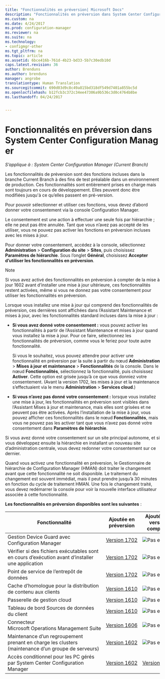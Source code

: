 ```yaml
---
title: "Fonctionnalités en préversion| Microsoft Docs"
description: "Fonctionnalités en préversion dans System Center Configuration Manager"
ms.custom: na
ms.date: 4/24/2017
ms.prod: configuration-manager
ms.reviewer: na
ms.suite: na
ms.technology:
- configmgr-other
ms.tgt_pltfrm: na
ms.topic: article
ms.assetid: 6bce416b-761d-4b23-bd33-5b7c30edb10d
caps.latest.revision: 36
author: Brenduns
ms.author: brenduns
manager: angrobe
translationtype: Human Translation
ms.sourcegitcommit: 690d03d9c8c49a815bd318df549d7401a855bc5d
ms.openlocfilehash: b12fcb3c372c34ee47306a9b536c3d0c4764b8be
ms.lasthandoff: 04/24/2017


---
```

# <a name="pre-release-features-in-system-center-configuration-manager"></a>Fonctionnalités en préversion dans System Center Configuration Manager
*S’applique à : System Center Configuration Manager (Current Branch)*

Les fonctionnalités de préversion sont des fonctions incluses dans la branche Current Branch à des fins de test préalable dans un environnement de production. Ces fonctionnalités sont entièrement prises en charge mais sont toujours en cours de développement. Elles peuvent donc être modifiées jusqu'à ce qu’elles passent en pré-version.

 Pour pouvoir sélectionner et utiliser ces fonctions, vous devez d’abord donner votre consentement via la console Configuration Manager.  

Le consentement est une action à effectuer une seule fois par hiérarchie ; elle ne peut pas être annulée. Tant que vous n’avez pas accepté de les utiliser, vous ne pouvez pas activer les fonctions en préversion incluses avec les mises à jour.

Pour donner votre consentement, accédez à la console, sélectionnez **Administration** > **Configuration du site** > **Sites**, puis choisissez **Paramètres de hiérarchie**. Sous l’onglet **Général**, choisissez **Accepter d’utiliser les fonctionnalités en préversion**.

 > [!NOTE]
 > Si vous avez activé des fonctionnalités en préversion à compter de la mise à jour 1602 avant d’installer une mise à jour ultérieure, ces fonctionnalités restent activées, même si vous ne donnez pas votre consentement pour utiliser les fonctionnalités en préversion.

Lorsque vous installez une mise à jour qui comprend des fonctionnalités de préversion, ces dernières sont affichées dans l’Assistant Maintenance et mises à jour, avec les fonctionnalités standard incluses dans la mise à jour :
  - **Si vous avez donné votre consentement :** vous pouvez activer les fonctionnalités à partir de l’Assistant Maintenance et mises à jour quand vous installez la mise à jour. Pour ce faire, sélectionnez les fonctionnalités de préversion, comme vous le feriez pour toute autre fonctionnalité.     

    Si vous le souhaitez, vous pouvez attendre pour activer une fonctionnalité en préversion par la suite à partir du nœud **Administration** > **Mises à jour et maintenance** > **Fonctionnalités** de la console. Dans le nœud **Fonctionnalités**, sélectionnez la fonctionnalité, puis choisissez **Activer**. Cette option est grisée jusqu’à ce que vous donniez votre consentement. (Avant la version 1702, les mises à jour et la maintenance s’effectuaient via le menu **Administration** > **Services cloud**.)
  -   **Si vous n’avez pas donné votre consentement :** lorsque vous installez une mise à jour, les fonctionnalités en préversion sont visibles dans l’Assistant Mises à jour et maintenance, mais elles sont grisées et ne peuvent pas être activées. Après l’installation de la mise à jour, vous pouvez afficher ces fonctionnalités dans le nœud **Fonctionnalités**, mais vous ne pouvez pas les activer tant que vous n’avez pas donné votre consentement dans **Paramètres de hiérarchie**.

Si vous avez donné votre consentement sur un site principal autonome, et si vous développez ensuite la hiérarchie en installant un nouveau site d’administration centrale, vous devez redonner votre consentement sur ce dernier.

 Quand vous activez une fonctionnalité en préversion, le Gestionnaire de hiérarchie de Configuration Manager (HMAN) doit traiter le changement avant que cette fonctionnalité ne soit disponible. Le traitement du changement est souvent immédiat, mais il peut prendre jusqu’à 30 minutes en fonction du cycle de traitement HMAN. Une fois le changement traité, vous devez redémarrer la console pour voir la nouvelle interface utilisateur associée à cette fonctionnalité.

**Les fonctionnalités en préversion disponibles sont les suivantes** :

 |Fonctionnalité          |Ajoutée en préversion | Ajoutée en version complète|  
|------------------|---------------------|---------------------|
| Gestion Device Guard avec Configuration Manager |  [Version 1702](/sccm/protect/deploy-use/use-device-guard-with-configuration-manager)|![Pas encore](media/83c5d168-8faf-4e8e-920b-528e3c43ffd4.gif)|
| Vérifier si des fichiers exécutables sont en cours d’exécution avant d’installer une application  |   [Version 1702](/sccm/apps/deploy-use/deploy-applications#how-to-check-for-running-executable-files-before-installing-an-application) |![Pas encore](media/83c5d168-8faf-4e8e-920b-528e3c43ffd4.gif)|
| Point de service de l’entrepôt de données  |  [Version 1702](/sccm/core/servers/manage/data-warehouse) |![Pas encore](media/83c5d168-8faf-4e8e-920b-528e3c43ffd4.gif)|
| Cache d’homologue pour la distribution de contenu aux clients |  [Version 1610](/sccm/core/plan-design/hierarchy/client-peer-cache) |![Pas encore](media/83c5d168-8faf-4e8e-920b-528e3c43ffd4.gif)|
| Passerelle de gestion cloud |  [Version 1610](/sccm/core/clients/manage/plan-cloud-management-gateway) |![Pas encore](media/83c5d168-8faf-4e8e-920b-528e3c43ffd4.gif)|
| Tableau de bord Sources de données du client |  [Version 1610](/sccm/core/servers/deploy/configure/monitor-content-you-have-distributed#client-data-sources-dashboard) |![Pas encore](media/83c5d168-8faf-4e8e-920b-528e3c43ffd4.gif)|
| Connecteur Microsoft Operations Management Suite  | [Version 1606](../../../core/clients/manage/sync-data-microsoft-operations-management-suite.md) |![Pas encore](media/83c5d168-8faf-4e8e-920b-528e3c43ffd4.gif)|
| Maintenance d’un regroupement prenant en charge les clusters (maintenance d’un groupe de serveurs)| [Version 1602](../../../core/get-started/capabilities-in-technical-preview-1605.md#BKMK_ServerGroups)|![Pas encore](media/83c5d168-8faf-4e8e-920b-528e3c43ffd4.gif)|
|Accès conditionnel pour les PC gérés par System Center Configuration Manager | [Version 1602](../../../protect/deploy-use/manage-access-to-o365-services-for-pcs-managed-by-sccm.md)     | [Version 1702](/sccm/mdm/deploy-use/manage-access-to-services)                     |


